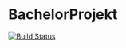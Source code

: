 # BachelorProjekt

[![Build Status](https://travis-ci.com/Simon1612/BachelorProjekt.svg?branch=master)](https://travis-ci.com/Simon1612/BachelorProjekt)

